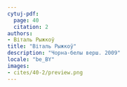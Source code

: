 ```yaml
---
cytuj-pdf:
  page: 40
  citation: 2
authors:
- Віталь Рыжкоў
title: "Віталь Рыжкоў"
description: "Чорна-белы верш. 2009"
locale: "be_BY"
images:
- cites/40-2/preview.png
---
```

